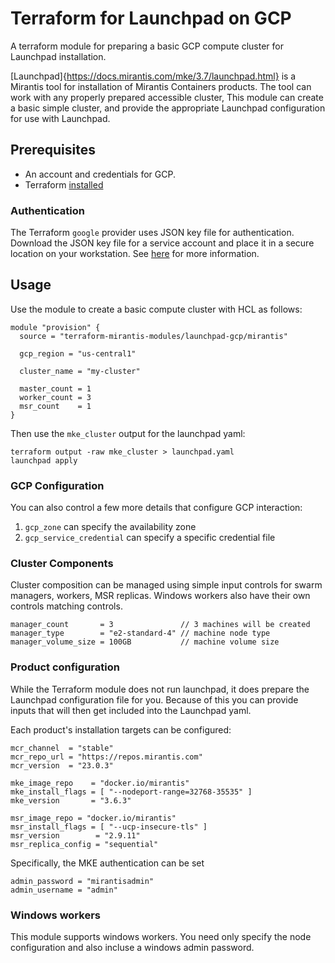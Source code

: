 # Terraform for Launchpad on GCP

A terraform module for preparing a basic GCP compute cluster for Launchpad installation.

[Launchpad]{https://docs.mirantis.com/mke/3.7/launchpad.html} is a Mirantis tool for installation 
of Mirantis Containers products. The tool can work with any properly prepared accessible cluster,
This module can create a basic simple cluster, and provide the appropriate Launchpad configuration
for use with Launchpad.

## Prerequisites

* An account and credentials for GCP.
* Terraform [installed](https://learn.hashicorp.com/terraform/getting-started/install)

### Authentication

The Terraform `google` provider uses JSON key file for authentication. Download the JSON key file for a service account and place it in a secure location on your workstation.
See [here](https://registry.terraform.io/providers/hashicorp/google/latest/docs/guides/getting_started#adding-credentials) for more information.


## Usage

Use the module to create a basic compute cluster with HCL as follows:

```
module "provision" {
  source = "terraform-mirantis-modules/launchpad-gcp/mirantis"

  gcp_region = "us-central1"

  cluster_name = "my-cluster" 

  master_count = 1
  worker_count = 3
  msr_count    = 1
}
```

Then use the `mke_cluster` output for the launchpad yaml:

```
terraform output -raw mke_cluster > launchpad.yaml
launchpad apply
```

### GCP Configuration

You can also control a few more details that configure GCP interaction:

1. `gcp_zone` can specify the availability zone
2. `gcp_service_credential` can specify a specific credential file

### Cluster Components

Cluster composition can be managed using simple input controls for swarm managers, workers, 
MSR replicas. Windows workers also have their own controls matching controls.

```
manager_count       = 3               // 3 machines will be created
manager_type        = "e2-standard-4" // machine node type
manager_volume_size = 100GB           // machine volume size
```

### Product configuration

While the Terraform module does not run launchpad, it does prepare the Launchpad configuration
file for you. Because of this you can provide inputs that will then get included into the 
Launchpad yaml.

Each product's installation targets can be configured: 

```
mcr_channel  = "stable"
mcr_repo_url = "https://repos.mirantis.com"
mcr_version  = "23.0.3"

mke_image_repo    = "docker.io/mirantis"
mke_install_flags = [ "--nodeport-range=32768-35535" ]
mke_version       = "3.6.3"

msr_image_repo = "docker.io/mirantis"
msr_install_flags = [ "--ucp-insecure-tls" ]
msr_version        = "2.9.11"
msr_replica_config = "sequential"
```

Specifically, the MKE authentication can be set

```
admin_password = "mirantisadmin"
admin_username = "admin"
```

### Windows workers 

This module supports windows workers. You need only specify the node configuration 
and also incluse a windows admin password.
